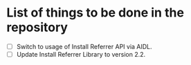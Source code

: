 # List of things to be done in the repository

- [ ] Switch to usage of Install Referrer API via AIDL.
- [ ] Update Install Referrer Library to version 2.2.
